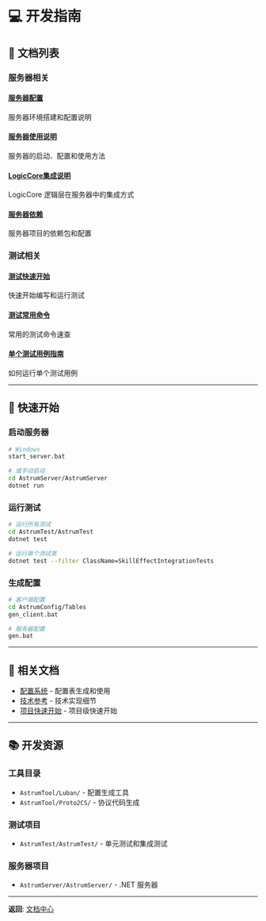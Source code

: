 # 💻 开发指南

## 📖 文档列表

### 服务器相关

#### [服务器配置](Server-Setup%20服务器配置.md)
服务器环境搭建和配置说明

#### [服务器使用说明](Server-Usage%20服务器使用说明.md)
服务器的启动、配置和使用方法

#### [LogicCore集成说明](LogicCore-Integration%20LogicCore集成说明.md)
LogicCore 逻辑层在服务器中的集成方式

#### [服务器依赖](Server-Dependencies%20服务器依赖.md)
服务器项目的依赖包和配置

### 测试相关

#### [测试快速开始](Test-Quick-Start%20测试快速开始.md)
快速开始编写和运行测试

#### [测试常用命令](Test-Commands%20测试常用命令.md)
常用的测试命令速查

#### [单个测试用例指南](Test-Single-Case%20单个测试用例指南.md)
如何运行单个测试用例

---

## 🚀 快速开始

### 启动服务器
```bash
# Windows
start_server.bat

# 或手动启动
cd AstrumServer/AstrumServer
dotnet run
```

### 运行测试
```bash
# 运行所有测试
cd AstrumTest/AstrumTest
dotnet test

# 运行单个测试类
dotnet test --filter ClassName=SkillEffectIntegrationTests
```

### 生成配置
```bash
# 客户端配置
cd AstrumConfig/Tables
gen_client.bat

# 服务器配置
gen.bat
```

---

## 🔗 相关文档

- [配置系统](../06-Configuration%20配置系统/) - 配置表生成和使用
- [技术参考](../08-Technical%20技术参考/) - 技术实现细节
- [项目快速开始](../../QUICK_START.md) - 项目级快速开始

---

## 📚 开发资源

### 工具目录
- `AstrumTool/Luban/` - 配置生成工具
- `AstrumTool/Proto2CS/` - 协议代码生成

### 测试项目
- `AstrumTest/AstrumTest/` - 单元测试和集成测试

### 服务器项目
- `AstrumServer/AstrumServer/` - .NET 服务器

---

**返回**: [文档中心](../README.md)

